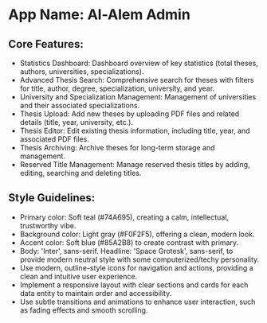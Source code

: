 # **App Name**: Al-Alem Admin

## Core Features:

- Statistics Dashboard: Dashboard overview of key statistics (total theses, authors, universities, specializations).
- Advanced Thesis Search: Comprehensive search for theses with filters for title, author, degree, specialization, university, and year.
- University and Specialization Management: Management of universities and their associated specializations.
- Thesis Upload: Add new theses by uploading PDF files and related details (title, year, university, etc.).
- Thesis Editor: Edit existing thesis information, including title, year, and associated PDF files.
- Thesis Archiving: Archive theses for long-term storage and management.
- Reserved Title Management: Manage reserved thesis titles by adding, editing, searching and deleting titles.

## Style Guidelines:

- Primary color: Soft teal (#74A695), creating a calm, intellectual, trustworthy vibe.
- Background color: Light gray (#F0F2F5), offering a clean, modern look.
- Accent color: Soft blue (#85A2B8) to create contrast with primary.
- Body: 'Inter', sans-serif. Headline: 'Space Grotesk', sans-serif, to provide modern neutral style with some computerized/techy personality.
- Use modern, outline-style icons for navigation and actions, providing a clean and intuitive user experience.
- Implement a responsive layout with clear sections and cards for each data entity to maintain order and accessibility.
- Use subtle transitions and animations to enhance user interaction, such as fading effects and smooth scrolling.